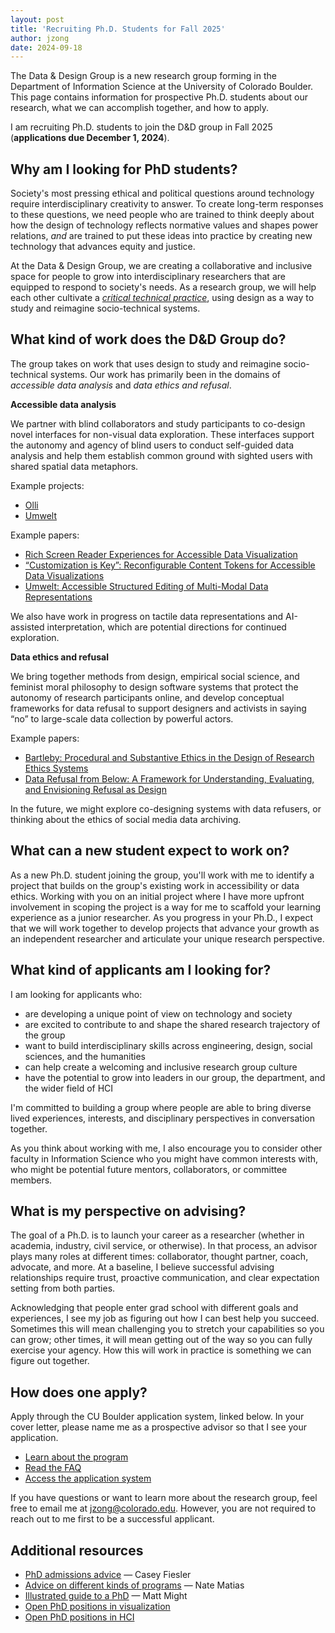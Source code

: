 ```yaml
---
layout: post
title: 'Recruiting Ph.D. Students for Fall 2025'
author: jzong
date: 2024-09-18
---
```


The <span class="dnd">Data & Design</span> Group is a new research group forming in the Department of Information Science at the University of Colorado Boulder. This page contains information for prospective Ph.D. students about our research, what we can accomplish together, and how to apply.

I am recruiting Ph.D. students to join the <span class="dnd">D&D</span> group in Fall 2025 (**applications due December 1, 2024**).

## Why am I looking for PhD students?

Society's most pressing ethical and political questions around technology require interdisciplinary creativity to answer. To create long-term responses to these questions, we need people who are trained to think deeply about how the design of technology reflects normative values and shapes power relations, _and_ are trained to put these ideas into practice by creating new technology that advances equity and justice.

At the <span class="dnd">Data & Design</span> Group, we are creating a collaborative and inclusive space for people to grow into interdisciplinary researchers that are equipped to respond to society's needs. As a research group, we will help each other cultivate a [_critical technical practice_](https://pages.gseis.ucla.edu/faculty/agre/critical.html), using design as a way to study and reimagine socio-technical systems.

## What kind of work does the <span class="dnd">D&D</span> Group do?

The group takes on work that uses design to study and reimagine socio-technical systems. Our work has primarily been in the domains of _accessible data analysis_ and _data ethics and refusal_.

**Accessible data analysis**

We partner with blind collaborators and study participants to co-design novel interfaces for non-visual data exploration. These interfaces support the autonomy and agency of blind users to conduct self-guided data analysis and help them establish common ground with sighted users with shared spatial data metaphors.

Example projects:

- [Olli](/projects/olli/)
- [Umwelt](/projects/umwelt/)

Example papers:

- [Rich Screen Reader Experiences for Accessible Data Visualization](/publications/rich-screen-reader-vis-experiences/)
- [“Customization is Key”: Reconfigurable Content Tokens for Accessible Data Visualizations](/publications/customization/)
- [Umwelt: Accessible Structured Editing of Multi-Modal Data Representations](/publications/umwelt/)

We also have work in progress on tactile data representations and AI-assisted interpretation, which are potential directions for continued exploration.

**Data ethics and refusal**

We bring together methods from design, empirical social science, and feminist moral philosophy to design software systems that protect the autonomy of research participants online, and develop conceptual frameworks for data refusal to support designers and activists in saying “no” to large-scale data collection by powerful actors.

Example papers:

- [Bartleby: Procedural and Substantive Ethics in the Design of Research Ethics Systems](/publications/bartleby/)
- [Data Refusal from Below: A Framework for Understanding, Evaluating, and Envisioning Refusal as Design](/publications/data-refusal/)

In the future, we might explore co-designing systems with data refusers, or thinking about the ethics of social media data archiving.

## What can a new student expect to work on?

As a new Ph.D. student joining the group, you'll work with me to identify a project that builds on the group's existing work in accessibility or data ethics. Working with you on an initial project where I have more upfront involvement in scoping the project is a way for me to scaffold your learning experience as a junior researcher. As you progress in your Ph.D., I expect that we will work together to develop projects that advance your growth as an independent researcher and articulate your unique research perspective.

## What kind of applicants am I looking for?

I am looking for applicants who:

- are developing a unique point of view on technology and society
- are excited to contribute to and shape the shared research trajectory of the group
- want to build interdisciplinary skills across engineering, design, social sciences, and the humanities
- can help create a welcoming and inclusive research group culture
- have the potential to grow into leaders in our group, the department, and the wider field of HCI

I'm committed to building a group where people are able to bring diverse lived experiences, interests, and disciplinary perspectives in conversation together.

As you think about working with me, I also encourage you to consider other faculty in Information Science who you might have common interests with, who might be potential future mentors, collaborators, or committee members.

## What is my perspective on advising?

The goal of a Ph.D. is to launch your career as a researcher (whether in academia, industry, civil service, or otherwise). In that process, an advisor plays many roles at different times: collaborator, thought partner, coach, advocate, and more. At a baseline, I believe successful advising relationships require trust, proactive communication, and clear expectation setting from both parties.

Acknowledging that people enter grad school with different goals and experiences, I see my job as figuring out how I can best help you succeed. Sometimes this will mean challenging you to stretch your capabilities so you can grow; other times, it will mean getting out of the way so you can fully exercise your agency. How this will work in practice is something we can figure out together.

## How does one apply?

Apply through the CU Boulder application system, linked below. In your cover letter, please name me as a prospective advisor so that I see your application.

- [Learn about the program](https://www.colorado.edu/cmci/infoscience/phd)
- [Read the FAQ](https://www.colorado.edu/cmci/infoscience/gd/faq)
- [Access the application system](https://grad.apply.colorado.edu/apply/)

If you have questions or want to learn more about the research group, feel free to email me at <a href="mailto:jzong@colorado.edu">jzong@colorado.edu</a>. However, you are not required to reach out to me first to be a successful applicant.

## Additional resources

- [PhD admissions advice](https://cfiesler.medium.com/phd-admissions-advice-b7a44f97417a) — Casey Fiesler
- [Advice on different kinds of programs](https://natematias.medium.com/so-you-want-to-study-technology-democracy-and-social-change-9ef3e73fa635) — Nate Matias
- [Illustrated guide to a PhD](https://matt.might.net/articles/phd-school-in-pictures/) — Matt Might
- [Open PhD positions in visualization](https://vis-phd-positions.netlify.app/)
- [Open PhD positions in HCI](https://www.andrewkuz.net/public/dashboards/cs-hci-phd-opportunities/2024/html/cs-hci-phd-opportunities-2024.html)
